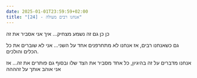 ```yaml
---
date: 2025-01-01T23:59:59+02:00
title: "[24] - אנחנו רבים מעולה"
---
```

כן כן גם זה נשמע מצחיק... איך אני אסביר את זה

גם כשאנחנו רבים, אז אנחנו לא מתחרפנים אחד על השני... אני לא שוברים את כל הכלים והולכים.

אנחנו מדברים על זה בהיגיון, כל אחד מסביר את הצד שלו ובסוף גם פותרים את זה... אז אני אוהב אותך על זהההה